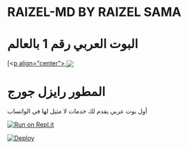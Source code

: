 # RAIZEL-MD BY RAIZEL SAMA
# البوت العربي رقم 1 بالعالم
[<[p align="center"> <a href="github.com/sanuwaofficial"><img align="center" src="https://telegra.ph/file/39272916fd98efa5fec86.jpg](https://queen-elisa-md-v3.mrnima.repl.co/)"/></a>
](https://queen-elisa-md-v3.mrnima.repl.co/)
# المطور رايزل جورج

أول بوت عربي يقدم لك خدمات لا مثيل لها في الواتساب

[![Run on Repl.it](https://repl.it/badge/github/quiec/whatsasena)](https://replit.com/@Raizelbot/RAIZEL-BOT-MD)


[![Deploy](https://www.herokucdn.com/deploy/button.svg)](https://heroku.com/deploy?template=https://github.com/Raizel-2023/BOBIZ-MD?organization=Raizel-2023&organization=Raizel-2023)
